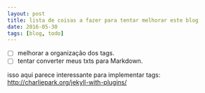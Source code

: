 ```yaml
---
layout: post
title: lista de coisas a fazer para tentar melhorar este blog
date: 2016-05-30
tags: [blog, todo]
---
```

- [ ] melhorar a organização dos tags.
- [ ] tentar converter meus txts para Markdown.

isso aqui parece interessante para implementar tags:
http://charliepark.org/jekyll-with-plugins/
